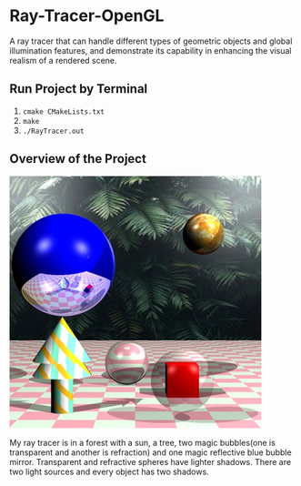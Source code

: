 # Ray-Tracer-OpenGL
A ray tracer that can handle different types of geometric objects and global illumination features, and demonstrate its capability in enhancing the visual realism of a rendered scene.

## Run Project by Terminal

1. ```cmake CMakeLists.txt```
2. ```make```
3. ```./RayTracer.out```

## Overview of the Project
![image](https://github.com/MinfangYu/Ray-Tracer-OpenGL/blob/master/scene.jpg)

My ray tracer is in a forest with a sun, a tree, two magic bubbles(one is transparent and another is refraction) and one magic reflective blue bubble mirror.
Transparent and refractive spheres have lighter shadows. There are two light sources and every object has two shadows.
